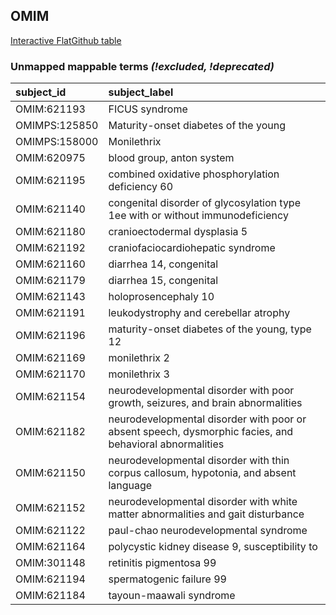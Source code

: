 ## OMIM
[Interactive FlatGithub table](https://flatgithub.com/monarch-initiative/mondo-ingest?filename=src/ontology/reports/omim_mapping_status.tsv)

### Unmapped mappable terms _(!excluded, !deprecated)_
| subject_id    | subject_label                                                                                           |
|:--------------|:--------------------------------------------------------------------------------------------------------|
| OMIM:621193   | FICUS syndrome                                                                                          |
| OMIMPS:125850 | Maturity-onset diabetes of the young                                                                    |
| OMIMPS:158000 | Monilethrix                                                                                             |
| OMIM:620975   | blood group, anton system                                                                               |
| OMIM:621195   | combined oxidative phosphorylation deficiency 60                                                        |
| OMIM:621140   | congenital disorder of glycosylation type 1ee with or without immunodeficiency                          |
| OMIM:621180   | cranioectodermal dysplasia 5                                                                            |
| OMIM:621192   | craniofaciocardiohepatic syndrome                                                                       |
| OMIM:621160   | diarrhea 14, congenital                                                                                 |
| OMIM:621179   | diarrhea 15, congenital                                                                                 |
| OMIM:621143   | holoprosencephaly 10                                                                                    |
| OMIM:621191   | leukodystrophy and cerebellar atrophy                                                                   |
| OMIM:621196   | maturity-onset diabetes of the young, type 12                                                           |
| OMIM:621169   | monilethrix 2                                                                                           |
| OMIM:621170   | monilethrix 3                                                                                           |
| OMIM:621154   | neurodevelopmental disorder with poor growth, seizures, and brain abnormalities                         |
| OMIM:621182   | neurodevelopmental disorder with poor or absent speech, dysmorphic facies, and behavioral abnormalities |
| OMIM:621150   | neurodevelopmental disorder with thin corpus callosum, hypotonia, and absent language                   |
| OMIM:621152   | neurodevelopmental disorder with white matter abnormalities and gait disturbance                        |
| OMIM:621122   | paul-chao neurodevelopmental syndrome                                                                   |
| OMIM:621164   | polycystic kidney disease 9, susceptibility to                                                          |
| OMIM:301148   | retinitis pigmentosa 99                                                                                 |
| OMIM:621194   | spermatogenic failure 99                                                                                |
| OMIM:621184   | tayoun-maawali syndrome                                                                                 |